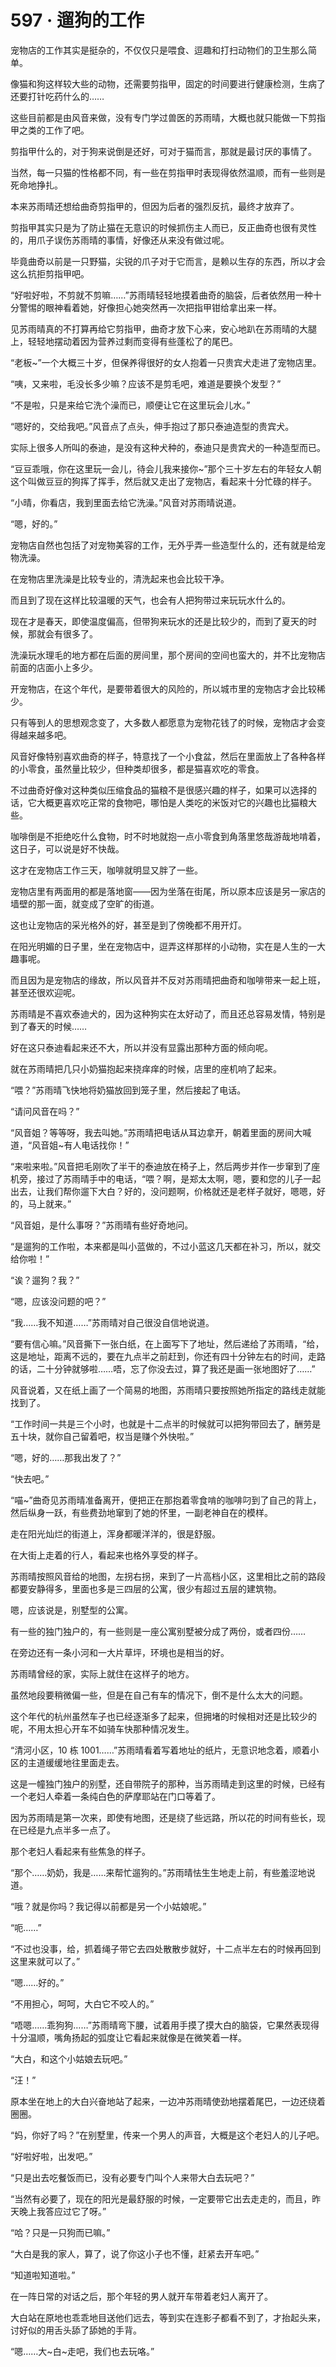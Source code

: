 # 597 · 遛狗的工作

宠物店的工作其实是挺杂的，不仅仅只是喂食、逗趣和打扫动物们的卫生那么简单。

像猫和狗这样较大些的动物，还需要剪指甲，固定的时间要进行健康检测，生病了还要打针吃药什么的……

这些目前都是由风音来做，没有专门学过兽医的苏雨晴，大概也就只能做一下剪指甲之类的工作了吧。

剪指甲什么的，对于狗来说倒是还好，可对于猫而言，那就是最讨厌的事情了。

当然，每一只猫的性格都不同，有一些在剪指甲时表现得依然温顺，而有一些则是死命地挣扎。

本来苏雨晴还想给曲奇剪指甲的，但因为后者的强烈反抗，最终才放弃了。

剪指甲其实只是为了防止猫在无意识的时候抓伤主人而已，反正曲奇也很有灵性的，用爪子误伤苏雨晴的事情，好像还从来没有做过呢。

毕竟曲奇以前是一只野猫，尖锐的爪子对于它而言，是赖以生存的东西，所以才会这么抗拒剪指甲吧。

“好啦好啦，不剪就不剪嘛……”苏雨晴轻轻地摸着曲奇的脑袋，后者依然用一种十分警惕的眼神看着她，好像担心她突然再一次把指甲钳给拿出来一样。

见苏雨晴真的不打算再给它剪指甲，曲奇才放下心来，安心地趴在苏雨晴的大腿上，轻轻地摆动着因为营养过剩而变得有些蓬松了的尾巴。

“老板~”一个大概三十岁，但保养得很好的女人抱着一只贵宾犬走进了宠物店里。

“咦，又来啦，毛没长多少嘛？应该不是剪毛吧，难道是要换个发型？”

“不是啦，只是来给它洗个澡而已，顺便让它在这里玩会儿水。”

“嗯好的，交给我吧。”风音点了点头，伸手抱过了那只泰迪造型的贵宾犬。

实际上很多人所叫的泰迪，是没有这种犬种的，泰迪只是贵宾犬的一种造型而已。

“豆豆乖哦，你在这里玩一会儿，待会儿我来接你~”那个三十岁左右的年轻女人朝这个叫做豆豆的狗挥了挥手，然后就又走出了宠物店，看起来十分忙碌的样子。

“小晴，你看店，我到里面去给它洗澡。”风音对苏雨晴说道。

“嗯，好的。”

宠物店自然也包括了对宠物美容的工作，无外乎弄一些造型什么的，还有就是给宠物洗澡。

在宠物店里洗澡是比较专业的，清洗起来也会比较干净。

而且到了现在这样比较温暖的天气，也会有人把狗带过来玩玩水什么的。

现在才是春天，即使温度偏高，但带狗来玩水的还是比较少的，而到了夏天的时候，那就会有很多了。

洗澡玩水理毛的地方都在后面的房间里，那个房间的空间也蛮大的，并不比宠物店前面的店面小上多少。

开宠物店，在这个年代，是要带着很大的风险的，所以城市里的宠物店才会比较稀少。

只有等到人的思想观念变了，大多数人都愿意为宠物花钱了的时候，宠物店才会变得越来越多吧。

风音好像特别喜欢曲奇的样子，特意找了一个小食盆，然后在里面放上了各种各样的小零食，虽然量比较少，但种类却很多，都是猫喜欢吃的零食。

不过曲奇好像对这种类似压缩食品的猫粮不是很感兴趣的样子，如果可以选择的话，它大概更喜欢吃正常的食物吧，哪怕是人类吃的米饭对它的兴趣也比猫粮大些。

咖啡倒是不拒绝吃什么食物，时不时地就抱一点小零食到角落里悠哉游哉地啃着，这日子，可以说是好不快哉。

这才在宠物店工作三天，咖啡就明显又胖了一些。

宠物店里有两面用的都是落地窗——因为坐落在街尾，所以原本应该是另一家店的墙壁的那一面，就变成了空旷的街道。

这也让宠物店的采光格外的好，甚至是到了傍晚都不用开灯。

在阳光明媚的日子里，坐在宠物店中，逗弄这样那样的小动物，实在是人生的一大趣事呢。

而且因为是宠物店的缘故，所以风音并不反对苏雨晴把曲奇和咖啡带来一起上班，甚至还很欢迎呢。

苏雨晴是不喜欢泰迪犬的，因为这种狗实在太好动了，而且还总容易发情，特别是到了春天的时候……

好在这只泰迪看起来还不大，所以并没有显露出那种方面的倾向呢。

就在苏雨晴把几只小奶猫抱起来挠痒痒的时候，店里的座机响了起来。

“喂？”苏雨晴飞快地将奶猫放回到笼子里，然后接起了电话。

“请问风音在吗？”

“风音姐？等等呀，我去叫她。”苏雨晴把电话从耳边拿开，朝着里面的房间大喊道，“风音姐~有人电话找你！”

“来啦来啦。”风音把毛刚吹了半干的泰迪放在椅子上，然后两步并作一步窜到了座机旁，接过了苏雨晴手中的电话，“喂？啊，是郑太太啊，嗯，要和您的儿子一起出去，让我们帮你遛下大白？好的，没问题啊，价格就还是老样子就好，嗯嗯，好的，马上就来。”

“风音姐，是什么事呀？”苏雨晴有些好奇地问。

“是遛狗的工作啦，本来都是叫小蓝做的，不过小蓝这几天都在补习，所以，就交给你啦！”

“诶？遛狗？我？”

“嗯，应该没问题的吧？”

“我……我不知道……”苏雨晴对自己很没自信地说道。

“要有信心嘛。”风音撕下一张白纸，在上面写下了地址，然后递给了苏雨晴，“给，这是地址，距离不远的，要在九点半之前赶到，你还有四十分钟左右的时间，走路的话，二十分钟就够啦……唔，忘了你没去过，算了我还是画一张地图好了……”

风音说着，又在纸上画了一个简易的地图，苏雨晴只要按照她所指定的路线走就能找到了。

“工作时间一共是三个小时，也就是十二点半的时候就可以把狗带回去了，酬劳是五十块，就你自己留着吧，权当是赚个外快啦。”

“嗯，好的……那我出发了？”

“快去吧。”

“喵~”曲奇见苏雨晴准备离开，便把正在那抱着零食啃的咖啡叼到了自己的背上，然后纵身一跃，有些费劲地窜到了她的怀里，一副老神自在的模样。

走在阳光灿烂的街道上，浑身都暖洋洋的，很是舒服。

在大街上走着的行人，看起来也格外享受的样子。

苏雨晴按照风音给的地图，左拐右拐，来到了一片高档小区，这里相比之前的路段都要安静得多，里面也多是三四层的公寓，很少有超过五层的建筑物。

嗯，应该说是，别墅型的公寓。

有一些的独门独户的，有一些则是一座公寓别墅被分成了两份，或者四份……

在旁边还有一条小河和一大片草坪，环境也是相当的好。

苏雨晴曾经的家，实际上就住在这样子的地方。

虽然地段要稍微偏一些，但是在自己有车的情况下，倒不是什么太大的问题。

这个年代的杭州虽然车子也已经逐渐多了起来，但拥堵的时候相对还是比较少的呢，不用太担心开车不如骑车快那种情况发生。

“清河小区，10 栋 1001……”苏雨晴看着写着地址的纸片，无意识地念着，顺着小区的主道缓缓地往里面走去。

这是一幢独门独户的别墅，还自带院子的那种，当苏雨晴走到这里的时候，已经有一个老妇人牵着一条纯白色的萨摩耶站在门口等着了。

因为苏雨晴是第一次来，即使有地图，还是绕了些远路，所以花的时间有些长，现在已经是九点半多一点了。

那个老妇人看起来有些焦急的样子。

“那个……奶奶，我是……来帮忙遛狗的。”苏雨晴怯生生地走上前，有些羞涩地说道。

“哦？就是你吗？我记得以前都是另一个小姑娘呢。”

“呃……”

“不过也没事，给，抓着绳子带它去四处散散步就好，十二点半左右的时候再回到这里来就可以了。”

“嗯……好的。”

“不用担心，呵呵，大白它不咬人的。”

“唔嗯……乖狗狗……”苏雨晴弯下腰，试着用手摸了摸大白的脑袋，它果然表现得十分温顺，嘴角扬起的弧度让它看起来就像是在微笑着一样。

“大白，和这个小姑娘去玩吧。”

“汪！”

原本坐在地上的大白兴奋地站了起来，一边冲苏雨晴使劲地摆着尾巴，一边还绕着圈圈。

“妈，你好了吗？”在别墅里，传来一个男人的声音，大概是这个老妇人的儿子吧。

“好啦好啦，出发吧。”

“只是出去吃餐饭而已，没有必要专门叫个人来带大白去玩吧？”

“当然有必要了，现在的阳光是最舒服的时候，一定要带它出去走走的，而且，昨天晚上我答应过它了呀。”

“哈？只是一只狗而已嘛。”

“大白是我的家人，算了，说了你这小子也不懂，赶紧去开车吧。”

“知道啦知道啦。”

在一阵日常的对话之后，那个年轻的男人就开车带着老妇人离开了。

大白站在原地也乖乖地目送他们远去，等到实在连影子都看不到了，才抬起头来，讨好似的用舌头舔了舔她的手背。

“嗯……大~白~走吧，我们也去玩咯。”
